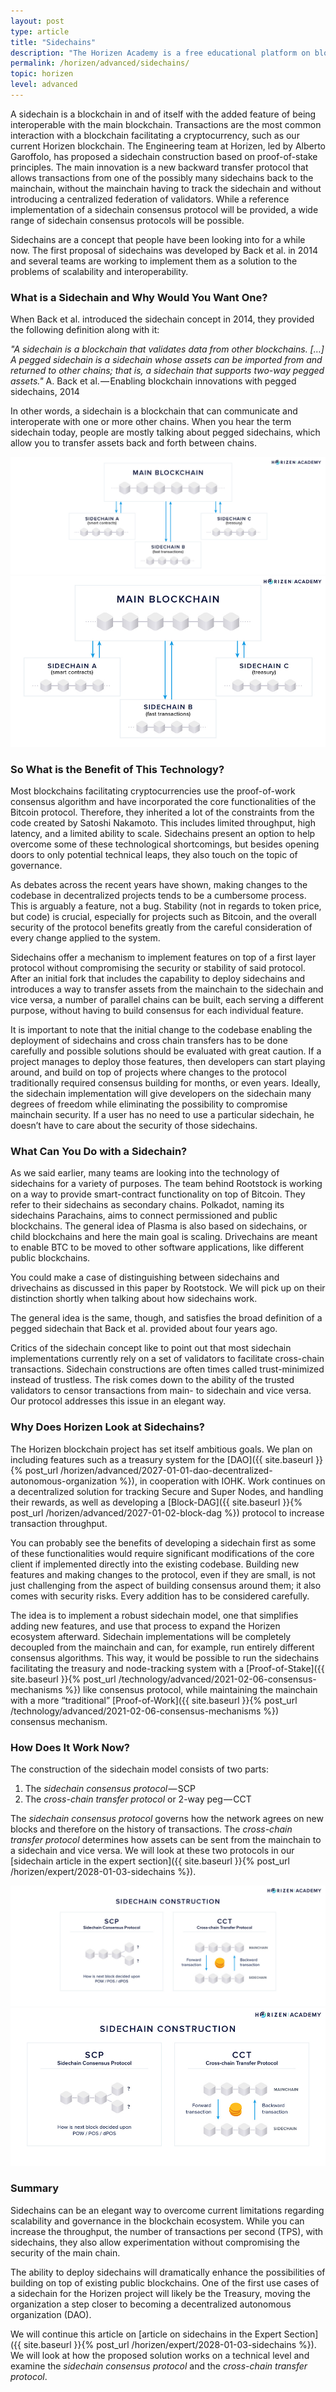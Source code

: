 ```yaml
---
layout: post
type: article
title: "Sidechains"
description: "The Horizen Academy is a free educational platform on blockchain technology, cryptocurrency, and privacy. In this article we explain what sidechains are, and how they can improve blockchain ecosystems, at an advanced level."
permalink: /horizen/advanced/sidechains/
topic: horizen
level: advanced
---
```


A sidechain is a blockchain in and of itself with the added feature of being interoperable with the main blockchain. Transactions are the most common interaction with a blockchain facilitating a cryptocurrency, such as our current Horizen blockchain. The Engineering team at Horizen, led by Alberto Garoffolo, has proposed a sidechain construction based on proof-of-stake principles. The main innovation is a new backward transfer protocol that allows transactions from one of the possibly many sidechains back to the mainchain, without the mainchain having to track the sidechain and without introducing a centralized federation of validators. While a reference implementation of a sidechain consensus protocol will be provided, a wide range of sidechain consensus protocols will be possible.

Sidechains are a concept that people have been looking into for a while now. The first proposal of sidechains was developed by Back et al. in 2014 and several teams are working to implement them as a solution to the problems of scalability  and interoperability.

### What is a Sidechain and Why Would You Want One?

When Back et al. introduced the sidechain concept in 2014, they provided the following definition along with it:

_"A sidechain is a blockchain that validates data from other blockchains. […] A pegged sidechain is a sidechain whose assets can be imported from and returned to other chains; that is, a sidechain that supports two-way pegged assets."_ A. Back et al. — Enabling blockchain innovations with pegged sidechains, 2014

In other words, a sidechain is a blockchain that can communicate and interoperate with one or more other chains. When you hear the term sidechain today, people are mostly talking about pegged sidechains, which allow you to transfer assets back and forth between chains.

![sidechains](/assets/post_files/horizen/advanced/sidechains/sidechains_D.jpg)
![sidechains](/assets/post_files/horizen/advanced/sidechains/sidechains_M.jpg)

### So What is the Benefit of This Technology?

Most blockchains facilitating cryptocurrencies use the proof-of-work consensus algorithm and have incorporated the core functionalities of the Bitcoin protocol. Therefore, they inherited a lot of the constraints from the code created by Satoshi Nakamoto. This includes limited throughput, high latency, and a limited ability to scale. Sidechains present an option to help overcome some of these technological shortcomings, but besides opening doors to only potential technical leaps, they also touch on the topic of governance.

As debates across the recent years have shown, making changes to the codebase in decentralized projects tends to be a cumbersome process. This is arguably a feature, not a bug. Stability (not in regards to token price, but code) is crucial, especially for projects such as Bitcoin, and the overall security of the protocol benefits greatly from the careful consideration of every change applied to the system.

Sidechains offer a mechanism to implement features on top of a first layer protocol without compromising the security or stability of said protocol. After an initial fork that includes the capability to deploy sidechains and introduces a way to transfer assets from the mainchain to the sidechain and vice versa, a number of parallel chains can be built, each serving a different purpose, without having to build consensus for each individual feature.

It is important to note that the initial change to the codebase enabling the deployment of sidechains and cross chain transfers has to be done carefully and possible solutions should be evaluated with great caution. If a project manages to deploy those features, then developers can start playing around, and build on top of projects where changes to the protocol traditionally required consensus building for months, or even years. Ideally, the sidechain implementation will give developers on the sidechain many degrees of freedom while eliminating the possibility to compromise mainchain security. If a user has no need to use a particular sidechain, he doesn’t have to care about the security of those sidechains.

### What Can You Do with a Sidechain?

As we said earlier, many teams are looking into the technology of sidechains for a variety of purposes. The team behind Rootstock is working on a way to provide smart-contract functionality on top of Bitcoin. They refer to their sidechains as secondary chains. Polkadot, naming its sidechains Parachains, aims to connect permissioned and public blockchains. The general idea of Plasma is also based on sidechains, or child blockchains and here the main goal is scaling. Drivechains are meant to enable BTC to be moved to other software applications, like different public blockchains.

You could make a case of distinguishing between sidechains and drivechains as discussed in this paper by Rootstock. We will pick up on their distinction shortly when talking about how sidechains work.

The general idea is the same, though, and satisfies the broad definition of a pegged sidechain that Back et al. provided about four years ago.

Critics of the sidechain concept like to point out that most sidechain implementations currently rely on a set of validators to facilitate cross-chain transactions. Sidechain constructions are often times called trust-minimized instead of trustless. The risk comes down to the ability of the trusted validators to censor transactions from main- to sidechain and vice versa. Our protocol addresses this issue in an elegant way.

### Why Does Horizen Look at Sidechains?

The Horizen blockchain project has set itself ambitious goals. We plan on including features such as a treasury system for the [DAO]({{ site.baseurl }}{% post_url /horizen/advanced/2027-01-01-dao-decentralized-autonomous-organization %}), in cooperation with IOHK.  Work continues on a decentralized solution for tracking Secure and Super Nodes, and handling their rewards, as well as developing a [Block-DAG]({{ site.baseurl }}{% post_url /horizen/advanced/2027-01-02-block-dag %}) protocol to increase transaction throughput.

You can probably see the benefits of developing a sidechain first as some of these functionalities would require significant modifications of the core client if implemented directly into the existing codebase.  Building new features and making changes to the protocol, even if they are small, is not just challenging from the aspect of building consensus around them; it also comes with security risks. Every addition has to be considered carefully.

The idea is to implement a robust sidechain model, one that simplifies adding new features, and use that process to expand the Horizen ecosystem afterward. Sidechain implementations will be completely decoupled from the mainchain and can, for example, run  entirely different consensus algorithms.  This way, it would be possible to run the sidechains facilitating the treasury and node-tracking system with a [Proof-of-Stake]({{ site.baseurl }}{% post_url /technology/advanced/2021-02-06-consensus-mechanisms %}) like consensus protocol, while maintaining the mainchain with a more “traditional” [Proof-of-Work]({{ site.baseurl }}{% post_url /technology/advanced/2021-02-06-consensus-mechanisms %}) consensus mechanism.

### How Does It Work Now?

The construction of the sidechain model consists of two parts:

 1. The _sidechain consensus protocol_ — SCP
 2. The _cross-chain transfer protocol_ or 2-way peg — CCT

The _sidechain consensus protocol_ governs how the network agrees on new blocks and therefore on the history of transactions. The _cross-chain transfer protocol_ determines how assets can be sent from the mainchain to a sidechain and vice versa. We will look at these two protocols in our [sidechain article in the expert section]({{ site.baseurl }}{% post_url /horizen/expert/2028-01-03-sidechains %}).

![SCP_CCT](/assets/post_files/horizen/advanced/sidechains/SCP_CCT_D.jpg)
![SCP_CCT](/assets/post_files/horizen/advanced/sidechains/SCP_CCT_M.jpg)

### Summary

Sidechains can be an elegant way to overcome current limitations regarding scalability and governance in the blockchain ecosystem. While you can increase the throughput, the number of transactions per second (TPS), with sidechains, they also allow experimentation without compromising the security of the main chain.

The ability to deploy sidechains will dramatically enhance the possibilities of building on top of existing public blockchains. One of the first use cases of a sidechain for the Horizen project will likely be the Treasury, moving the organization a step closer to becoming a decentralized autonomous organization (DAO). 

We will continue this article on [article on sidechains in the Expert Section]({{ site.baseurl }}{% post_url /horizen/expert/2028-01-03-sidechains %}). We will look at how the proposed solution works on a technical level and examine the _sidechain consensus protocol_ and the _cross-chain transfer protocol_.
